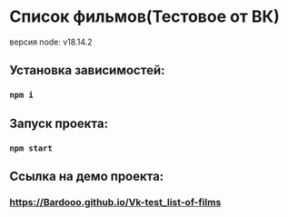 # Список фильмов(Тестовое от ВК)

версия node: v18.14.2

## Установка зависимостей:

### `npm i`

## Запуск проекта:

### `npm start`

## Ссылка на демо проекта:

### https://Bardooo.github.io/Vk-test_list-of-films
